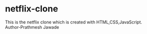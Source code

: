 # netflix-clone
This is the netflix clone which is created with HTML,CSS,JavaScript.
<br>
Author-Prathmesh Jawade
